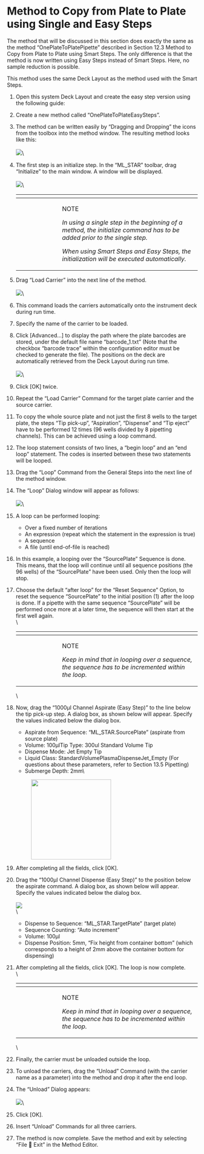 # Method to Copy from Plate to Plate using Single and Easy Steps

The method that will be discussed in this section does exactly the same as the method “OnePlateToPlatePipette” described in Section 12.3 Method to Copy from Plate to Plate using Smart Steps. The only difference is that the method is now written using Easy Steps instead of Smart Steps. Here, no sample reduction is possible.

This method uses the same Deck Layout as the method used with the Smart Steps.

1. Open this system Deck Layout and create the easy step version using the following guide:
2. Create a new method called “OnePlateToPlateEasySteps”.
3. The method can be written easily by “Dragging and Dropping” the icons from the toolbox into the method window. The resulting method looks like this:\
   \
   ![](<../.gitbook/assets/image (53).png>)\

4.  The first step is an initialize step. In the “ML\_STAR” toolbar, drag “Initialize” to the main window. A window will be displayed.\
    \
    ![](<../.gitbook/assets/image (54).png>)\


    <table data-header-hidden><thead><tr><th width="98"></th><th></th></tr></thead><tbody><tr><td><img src="../.gitbook/assets/image (10) (1) (1) (1) (1) (1) (1) (1) (1) (1) (1).png" alt="" data-size="original"></td><td><p>NOTE</p><p><em>In using a single step in the beginning of a method, the initialize command has to be added prior to the single step.</em></p><p><em>When using Smart Steps and Easy Steps, the initialization will be executed automatically.</em></p></td></tr></tbody></table>
5. Drag “Load Carrier” into the next line of the method.\
   \
   ![](<../.gitbook/assets/image (55).png>)\

6. This command loads the carriers automatically onto the instrument deck during run time.
7. Specify the name of the carrier to be loaded.
8. Click \[Advanced…] to display the path where the plate barcodes are stored, under the default file name “barcode\_1.txt” (Note that the checkbox “barcode trace” within the configuration editor must be checked to generate the file). The positions on the deck are automatically retrieved from the Deck Layout during run time.\
   \
   ![](<../.gitbook/assets/image (56).png>)\

9. Click \[OK] twice.
10. Repeat the “Load Carrier” Command for the target plate carrier and the source carrier.
11. To copy the whole source plate and not just the first 8 wells to the target plate, the steps “Tip pick-up”, “Aspiration”, “Dispense” and “Tip eject” have to be performed 12 times (96 wells divided by 8 pipetting channels). This can be achieved using a loop command.
12. The loop statement consists of two lines, a “begin loop” and an “end loop” statement. The codes is inserted between these two statements will be looped.
13. Drag the “Loop” Command from the General Steps into the next line of the method window.
14. The “Loop” Dialog window will appear as follows:\
    \
    ![](<../.gitbook/assets/image (57).png>)\

15. A loop can be performed looping:
    * Over a fixed number of iterations
    * An expression (repeat which the statement in the expression is true)
    * A sequence
    * A file (until end-of-file is reached)
16. In this example, a looping over the “SourcePlate” Sequence is done. This means, that the loop will continue until all sequence positions (the 96 wells) of the “SourcePlate” have been used. Only then the loop will stop.
17. Choose the default “after loop” for the “Reset Sequence” Option, to reset the sequence “SourcePlate” to the initial position (1) after the loop is done. If a pipette with the same sequence “SourcePlate” will be performed once more at a later time, the sequence will then start at the first well again.\
    \


    <table data-header-hidden><thead><tr><th width="98"></th><th></th></tr></thead><tbody><tr><td><img src="../.gitbook/assets/image (10) (1) (1) (1) (1) (1) (1) (1) (1) (1) (1).png" alt="" data-size="original"></td><td><p>NOTE</p><p><em>Keep in mind that in looping over a sequence, the sequence has to be incremented within the loop.</em></p></td></tr></tbody></table>

    \

18. Now, drag the “1000μl Channel Aspirate (Easy Step)” to the line below the tip pick-up step. A dialog box, as shown below will appear. Specify the values indicated below the dialog box.

    * Aspirate from Sequence: “ML\_STAR.SourcePlate” (aspirate from source plate)
    * Volume: 100μlTip Type: 300ul Standard Volume Tip
    * Dispense Mode: Jet Empty Tip
    * Liquid Class: StandardVolumePlasmaDispenseJet\_Empty (For questions about these parameters, refer to Section 13.5 Pipetting)
    * Submerge Depth: 2mm\


    <figure><img src="../.gitbook/assets/image (58).png" alt="" width="211"><figcaption></figcaption></figure>
19. After completing all the fields, click \[OK].
20. Drag the “1000μl Channel Dispense (Easy Step)” to the position below the aspirate command. A dialog box, as shown below will appear. Specify the values indicated below the dialog box.\
    \
    ![](<../.gitbook/assets/image (59).png>)\
    \

    * Dispense to Sequence: “ML\_STAR.TargetPlate” (target plate)
    * Sequence Counting: “Auto increment”
    * Volume: 100μl
    * Dispense Position: 5mm, “Fix height from container bottom” (which corresponds to a height of 2mm above the container bottom for dispensing)
21. After completing all the fields, click \[OK]. The loop is now complete.\
    \


    <table data-header-hidden><thead><tr><th width="98"></th><th></th></tr></thead><tbody><tr><td><img src="../.gitbook/assets/image (10) (1) (1) (1) (1) (1) (1) (1) (1) (1) (1).png" alt="" data-size="original"></td><td><p>NOTE</p><p><em>Keep in mind that in looping over a sequence, the sequence has to be incremented within the loop.</em></p></td></tr></tbody></table>

    \

22. Finally, the carrier must be unloaded outside the loop.
23. To unload the carriers, drag the “Unload” Command (with the carrier name as a parameter) into the method and drop it after the end loop.
24. The “Unload” Dialog appears:\
    \
    ![](<../.gitbook/assets/image (61).png>)\

25. Click \[OK].
26. Insert “Unload” Commands for all three carriers.
27. The method is now complete. Save the method and exit by selecting “File  Exit” in the Method Editor.


